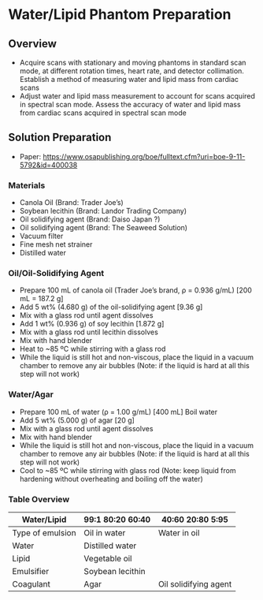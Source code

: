 # Water/Lipid Phantom Preparation

## Overview
* Acquire scans with stationary and moving phantoms in standard scan mode, at different rotation times, heart rate, and detector collimation. Establish a method of measuring water and lipid mass from cardiac scans
* Adjust water and lipid mass measurement to account for scans acquired in spectral scan mode. Assess the accuracy of water and lipid mass from cardiac scans acquired in spectral scan mode

## Solution Preparation
* Paper: https://www.osapublishing.org/boe/fulltext.cfm?uri=boe-9-11-5792&id=400038

### Materials
* Canola Oil (Brand: Trader Joe’s)
* Soybean lecithin (Brand: Landor Trading Company)
* Oil solidifying agent (Brand: Daiso Japan ?)
* Oil solidifying agent (Brand: The Seaweed Solution)
* Vacuum filter
* Fine mesh net strainer
* Distilled water

### Oil/Oil-Solidifying Agent
* Prepare 100 mL of canola oil (Trader Joe’s brand, ρ = 0.936 g/mL) [200 mL = 187.2 g]
* Add 5 wt% (4.680 g) of the oil-solidifying agent [9.36 g]
* Mix with a glass rod until agent dissolves
* Add 1 wt% (0.936 g) of soy lecithin [1.872 g] 
* Mix with a glass rod until lecithin dissolves
* Mix with hand blender
* Heat to ~85 ºC while stirring with a glass rod
* While the liquid is still hot and non-viscous, place the liquid in a vacuum chamber to remove any air bubbles (Note: if the liquid is hard at all this step will not work)

### Water/Agar
* Prepare 100 mL of water (ρ = 1.00 g/mL) [400 mL]
Boil water
* Add 5 wt% (5.000 g) of agar [20 g]
* Mix with a glass rod until agent dissolves
* Mix with hand blender
* While the liquid is still hot and non-viscous, place the liquid in a vacuum chamber to remove any air bubbles (Note: if the liquid is hard at all this step will not work)
* Cool to ~85 ºC while stirring with glass rod (Note: keep liquid from hardening without overheating and boiling off the water)

### Table Overview
| Water/Lipid       | 99:1   80:20   60:40 | 40:60   20:80   5:95  |
| -----------       | -------------------- | --------------------- |
| Type of emulsion  | Oil in water         | Water in oil          |
| Water             | Distilled water                              |
| Lipid             | Vegetable oil                                |
| Emulsifier        | Soybean lecithin                             |
| Coagulant         | Agar                 | Oil solidifying agent |